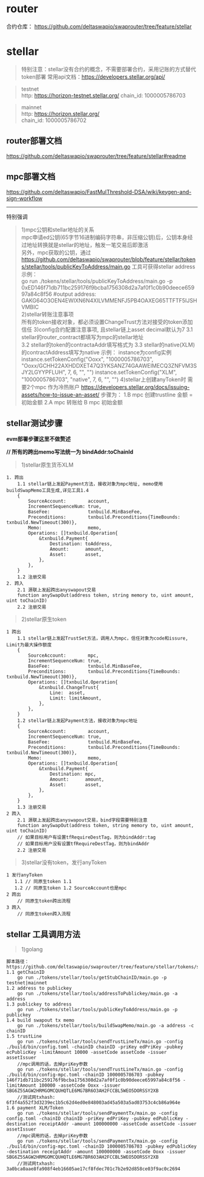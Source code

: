 # router
合约仓库： https://github.com/deltaswapio/swaprouter/tree/feature/stellar

# stellar
> 特别注意：stellar没有合约的概念，不需要部署合约，采用记账的方式替代token部署
常用api文档：https://developers.stellar.org/api/

> testnet  
http:  https://horizon-testnet.stellar.org/
chain_id:  1000005786703

> mainnet  
http: https://horizon.stellar.org/  
chain_id:  1000005786702

## router部署文档 
https://github.com/deltaswapio/swaprouter/tree/feature/stellar#readme
## mpc部署文档 
https://github.com/deltaswapio/FastMulThreshold-DSA/wiki/keygen-and-sign-workflow


***
特别强调  
>1)mpc公钥和stellar地址的关系  
mpc申请ed公钥(65字节16进制编码字符串，非压缩公钥)后，公钥本身经过地址转换就是stellar的地址，触发一笔交易后即激活  
另外，mpc获取的公钥，通过  https://github.com/deltaswapio/swaprouter/blob/feature/stellar/tokens/stellar/tools/publicKeyToAddress/main.go  工具可获得stellar address  
示例：  
go run ./tokens/stellar/tools/publicKeyToAddress/main.go -p 0xED146f71db711bc259176f9bcba1756308d2a7af0f1c0b90deece65997a84c8f56
#output
address: GAKG64O3OEN4EWIXN6N4XILVMMENFJ5PB4OAXEG65TTFTF5IJSHVMBIC  
>2)stellar转账注意事项  
所有的token接收对象，都必须设置ChangeTrust方法对接受的token添加信任
>3)config合约配置注意事项, 且stellar链上asset decimal默认为7
    3.1 stellar的router_contract都填写为mpc的stellar地址  
    3.2 stellar的token的contractaAddr填写格式为
    3.3 stellar的native(XLM)的contractAddress填写为native
示例： instance为config实例
instance.setTokenConfig("Ooxx", "1000005786703", "Ooxx/GCHH22AXHDDXET47Q3YKSANZ74GAAWEIMECQ3ZNFVM3SJY2LGYYPFLUH", 7, 6, "", "")
instance.setTokenConfig("XLM", "1000005786703", "native", 7, 6, "", "")
>4)stellar上创建anyToken时 需要2个mpc 作为冷热账户
https://developers.stellar.org/docs/issuing-assets/how-to-issue-an-asset/
步骤为：
1.B mpc 创建trustline 金额 = 初始金额
2.A mpc 转账给 B mpc 初始金额


## stellar测试步骤
**evm部署步骤这里不做赘述**

**// 所有的跨出memo写法统一为 bindAddr:toChainId**
>1)stellar原生货币XLM
```shell
1. 跨出
    1.1 stellar链上发起Payment方法，接收对象为mpc地址, memo使用buildSwapMemo工具生成,详见工具1.4
    {
        SourceAccount:        account,
        IncrementSequenceNum: true,
        BaseFee:              txnbuild.MinBaseFee,
        Preconditions:        txnbuild.Preconditions{TimeBounds: txnbuild.NewTimeout(300)},
        Memo:                 memo,
        Operations: []txnbuild.Operation{
            &txnbuild.Payment{
                Destination: toAddress,
                Amount:      amount,
                Asset:       asset,
            },
        },
    }
    1.2 注册交易
2. 跨入
    2.1 源联上发起跨出anyswapout交易
    function anySwapOut(address token, string memory to, uint amount, uint toChainID)
    2.2 注册交易
```

>2)stellar原生token
```shell
1 跨出
    1.1 stellar链上发起TrustSet方法，调用人为mpc，信任对象为code和issure, Limit为最大操作额度
    {
        SourceAccount:        mpc,
        IncrementSequenceNum: true,
        BaseFee:              txnbuild.MinBaseFee,
        Preconditions:        txnbuild.Preconditions{TimeBounds: txnbuild.NewTimeout(300)},
        Operations: []txnbuild.Operation{
            &txnbuild.ChangeTrust{
                Line:  asset,
                Limit: limitAmount,
            },
        },
    }
    1.2 stellar链上发起Payment方法，接收对象为mpc地址
    {
        SourceAccount:        account,
        IncrementSequenceNum: true,
        BaseFee:              txnbuild.MinBaseFee,
        Preconditions:        txnbuild.Preconditions{TimeBounds: txnbuild.NewTimeout(300)},
        Memo:                 memo,
        Operations: []txnbuild.Operation{
            &txnbuild.Payment{
                Destination: mpc,
                Amount:      amount,
                Asset:       asset,
            },
        },
    }
    1.3 注册交易
2 跨入
    2.1 源联上发起跨出anyswapout交易，bind字段需要特别注意
    function anySwapOut(address token, string memory to, uint amount, uint toChainID)
    // 如果目标用户有设置tfRequireDestTag，则为bindAddr:tag
    // 如果目标用户没有设置tfRequireDestTag，则为bindAddr
    2.2 注册交易
``` 

>3)stellar没有token，发行anyToken
```shell
1 发行anyToken
   1.1 // 同原生token 1.1
   1.2 // 同原生token 1.2 SourceAccount也是mpc
2 跨出
    // 同原生token跨出流程
3 跨入
    // 同原生token跨入流程
```

## stellar 工具调用方法
>1)golang
```shell
脚本路径： https://github.com/deltaswapio/swaprouter/tree/feature/stellar/tokens/stellar/tools
1.1 getChainID
    go run ./tokens/stellar/tools/getStubChainID/main.go -p testnet|mainnet
1.2 address to publickey
    go run ./tokens/stellar/tools/addressToPublickey/main.go -a address
1.3 publickey to address
    go run ./tokens/stellar/tools/publicKeyToAddress/main.go -p publickey
1.4 build swapout tx memo
    go run ./tokens/stellar/tools/buildSwapMemo/main.go -a address -c chainID
1.5 trustLine 
    go run ./tokens/stellar/tools/sendTrustLineTx/main.go -config ./build/bin/config.toml -chainID chainID -priKey edPriKey -pubkey ecPublicKey -limitAmount 10000 -assetCode assetCode -issuer assetIssuer
    //mpc调用的话，去掉priKey参数
    go run ./tokens/stellar/tools/sendTrustLineTx/main.go -config ./build/bin/config-mpc.toml -chainID 1000005786703 -pubkey 146f71db711bc259176f9bcba1756308d2a7af0f1c0b90deece65997a84c8f56 -limitAmount 100000 -assetCode Ooxx -issuer SBG6Z5SAGW2HRMGOMCQUHQTLE6MG7BR6O3AH2FCCBL5WEO5DORSSY2XB
    //测试网txhash: 6f3f4a552f3d3239ec1b5c62d4ed0e848003ad45a503a5ad03753c4cb86a964e
1.6 payment XLM/Token  
    go run ./tokens/stellar/tools/sendPaymentTx/main.go -config config.toml -chainID chainID -priKey edPriKey -pubkey edPublicKey -destination receiptAddr -amount 100000000 -assetCode assetCode -issuer assetIssuer
    //mpc调用的话，去掉priKey参数
    go run ./tokens/stellar/tools/sendPaymentTx/main.go -config ./build/bin/config-mpc.toml -chainID 1000005786703 -pubkey edPublicKey -destination receiptAddr -amount 100000000 -assetCode Ooxx -issuer SBG6Z5SAGW2HRMGOMCQUHQTLE6MG7BR6O3AH2FCCBL5WEO5DORSSY2XB
    //测试网txhash: 3a0bca0aae8fa908f4eb16605ae17cf8fdec701c7b2e92d858ce03f9ac0c2694
```